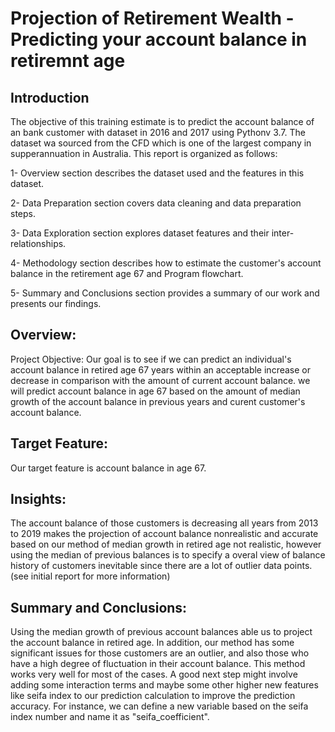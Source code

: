 # Projection of Retirement Wealth - Predicting your account balance in retiremnt age
## Introduction
The objective of this training estimate is to predict the account balance of an bank customer with dataset in 2016 and 2017 using Pythonv 3.7. The dataset wa sourced from the CFD which is one of the largest company in supperannuation in Australia. This report is organized as follows:

1- Overview section describes the dataset used and the features in this dataset.

2- Data Preparation section covers data cleaning and data preparation steps.

3- Data Exploration section explores dataset features and their inter-relationships.

4- Methodology section describes how to estimate the customer's account balance in the retirement age 67 and Program flowchart.

5- Summary and Conclusions section provides a summary of our work and presents our findings.

## Overview:
Project Objective:
Our goal is to see if we can predict an individual's account balance in retired age 67 years within an acceptable increase or decrease in comparison with the amount of current account balance. we will predict account balance in age 67 based on the amount of median growth of the account balance in previous years and curent customer's account balance.

## Target Feature:
Our target feature is account balance in age 67.

## Insights:
The account balance of those customers is decreasing all years from 2013 to 2019 makes the projection of account balance nonrealistic and accurate based on our method of median growth in retired age not realistic, however using the median of previous balances is to specify a overal view of balance history of customers inevitable since there are a lot of outlier data points.(see initial report for more information)

## Summary and Conclusions:
Using the median growth of previous account balances able us to project the account balance in retired age. In addition, our method has some significant issues for those customers are an outlier, and also those who have a high degree of fluctuation in their account balance. This method works very well for most of the cases. A good next step might involve adding some interaction terms and maybe some other higher new features like seifa index to our prediction calculation to improve the prediction accuracy. For instance, we can define a new variable based on the seifa index number and name it as "seifa_coefficient".
